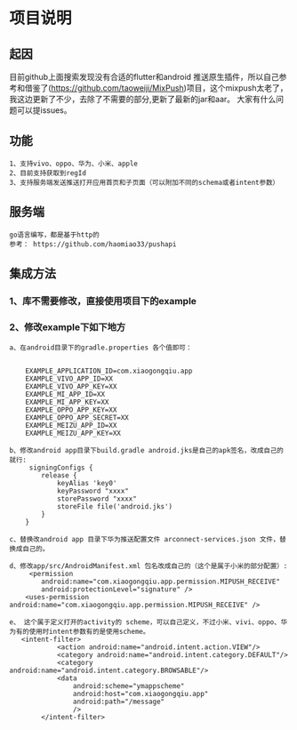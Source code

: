 # 项目说明
## 起因
   目前github上面搜索发现没有合适的flutter和android 推送原生插件，所以自己参考和借鉴了(https://github.com/taoweiji/MixPush)项目，这个mixpush太老了，我这边更新了不少，去除了不需要的部分,更新了最新的jar和aar。
   大家有什么问题可以提issues。

## 功能
    1、支持vivo、oppo、华为、小米、apple
    2、目前支持获取到regId
    3、支持服务端发送推送打开应用首页和子页面（可以附加不同的schema或者intent参数）
## 服务端
    go语言编写，都是基于http的
    参考： https://github.com/haomiao33/pushapi

## 集成方法
### 1、库不需要修改，直接使用项目下的example

### 2、修改example下如下地方    
    a、在android目录下的gradle.properties 各个值即可：


        EXAMPLE_APPLICATION_ID=com.xiaogongqiu.app
        EXAMPLE_VIVO_APP_ID=XX
        EXAMPLE_VIVO_APP_KEY=XX
        EXAMPLE_MI_APP_ID=XX
        EXAMPLE_MI_APP_KEY=XX
        EXAMPLE_OPPO_APP_KEY=XX
        EXAMPLE_OPPO_APP_SECRET=XX
        EXAMPLE_MEIZU_APP_ID=XX
        EXAMPLE_MEIZU_APP_KEY=XX

    b、修改android app目录下build.gradle android.jks是自己的apk签名，改成自己的就行:
         signingConfigs {
            release {
                keyAlias 'key0'
                keyPassword "xxxx"
                storePassword "xxxx"
                storeFile file('android.jks')
            }
        }

    c、替换改android app 目录下华为推送配置文件 arconnect-services.json 文件，替换成自己的。

    d、修改app/src/AndroidManifest.xml 包名改成自己的（这个是属于小米的部分配置）:
         <permission
            android:name="com.xiaogongqiu.app.permission.MIPUSH_RECEIVE"
            android:protectionLevel="signature" />
        <uses-permission android:name="com.xiaogongqiu.app.permission.MIPUSH_RECEIVE" />

    e、 这个属于定义打开的activity的 scheme，可以自己定义，不过小米、vivi、oppo、华为有的使用时intent参数有的是使用scheme。
       <intent-filter>
                <action android:name="android.intent.action.VIEW"/>
                <category android:name="android.intent.category.DEFAULT"/>
                <category android:name="android.intent.category.BROWSABLE"/>
                <data
                    android:scheme="ymappscheme"
                    android:host="com.xiaogongqiu.app"
                    android:path="/message"
                    />
            </intent-filter>

